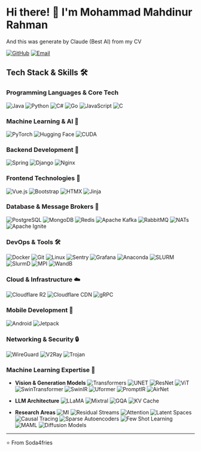# Hi there! 👋 I'm Mohammad Mahdinur Rahman

And this was generate by Claude (Best AI) from my CV

[![GitHub](https://img.shields.io/badge/-GitHub-181717?style=flat&logo=github)](https://github.com/soda4fries)
[![Email](https://img.shields.io/badge/-Email-D14836?style=flat&logo=gmail&logoColor=white)](mailto:rahmanmahdinur@gmail.com)

## Tech Stack & Skills 🛠️

### Programming Languages & Core Tech
![Java](https://img.shields.io/badge/Java-ED8B00?style=for-the-badge&logo=openjdk&logoColor=white)
![Python](https://img.shields.io/badge/Python-3776AB?style=for-the-badge&logo=python&logoColor=white)
![C#](https://img.shields.io/badge/C%23-239120?style=for-the-badge&logo=c-sharp&logoColor=white)
![Go](https://img.shields.io/badge/Go-00ADD8?style=for-the-badge&logo=go&logoColor=white)
![JavaScript](https://img.shields.io/badge/JavaScript-F7DF1E?style=for-the-badge&logo=javascript&logoColor=black)
![C](https://img.shields.io/badge/C-00599C?style=for-the-badge&logo=c&logoColor=white)

### Machine Learning & AI 🧠
![PyTorch](https://img.shields.io/badge/PyTorch-EE4C2C?style=for-the-badge&logo=pytorch&logoColor=white)
![Hugging Face](https://img.shields.io/badge/Hugging%20Face-FFD21E?style=for-the-badge)
![CUDA](https://img.shields.io/badge/CUDA-76B900?style=for-the-badge&logo=nvidia&logoColor=white)

### Backend Development 🔧
![Spring](https://img.shields.io/badge/Spring-6DB33F?style=for-the-badge&logo=spring&logoColor=white)
![Django](https://img.shields.io/badge/Django-092E20?style=for-the-badge&logo=django&logoColor=white)
![Nginx](https://img.shields.io/badge/Nginx-009639?style=for-the-badge&logo=nginx&logoColor=white)

### Frontend Technologies 🎨
![Vue.js](https://img.shields.io/badge/Vue.js-35495E?style=for-the-badge&logo=vue.js&logoColor=4FC08D)
![Bootstrap](https://img.shields.io/badge/Bootstrap-563D7C?style=for-the-badge&logo=bootstrap&logoColor=white)
![HTMX](https://img.shields.io/badge/HTMX-3366CC?style=for-the-badge)
![Jinja](https://img.shields.io/badge/Jinja-B41717?style=for-the-badge&logo=jinja&logoColor=white)

### Database & Message Brokers 💾
![PostgreSQL](https://img.shields.io/badge/PostgreSQL-316192?style=for-the-badge&logo=postgresql&logoColor=white)
![MongoDB](https://img.shields.io/badge/MongoDB-4EA94B?style=for-the-badge&logo=mongodb&logoColor=white)
![Redis](https://img.shields.io/badge/Redis-DC382D?style=for-the-badge&logo=redis&logoColor=white)
![Apache Kafka](https://img.shields.io/badge/Apache%20Kafka-231F20?style=for-the-badge&logo=apache-kafka&logoColor=white)
![RabbitMQ](https://img.shields.io/badge/RabbitMQ-FF6600?style=for-the-badge&logo=rabbitmq&logoColor=white)
![NATs](https://img.shields.io/badge/NATs-27AAE1?style=for-the-badge&logo=nats&logoColor=white)
![Apache Ignite](https://img.shields.io/badge/Apache%20Ignite-D22128?style=for-the-badge&logo=apache&logoColor=white)

### DevOps & Tools 🛠
![Docker](https://img.shields.io/badge/Docker-2496ED?style=for-the-badge&logo=docker&logoColor=white)
![Git](https://img.shields.io/badge/Git-F05032?style=for-the-badge&logo=git&logoColor=white)
![Linux](https://img.shields.io/badge/Linux-FCC624?style=for-the-badge&logo=linux&logoColor=black)
![Sentry](https://img.shields.io/badge/Sentry-362D59?style=for-the-badge&logo=sentry&logoColor=white)
![Grafana](https://img.shields.io/badge/Grafana-F46800?style=for-the-badge&logo=grafana&logoColor=white)
![Anaconda](https://img.shields.io/badge/Anaconda-44A833?style=for-the-badge&logo=anaconda&logoColor=white)
![SLURM](https://img.shields.io/badge/SLURM-2496ED?style=for-the-badge)
![SlurmD](https://img.shields.io/badge/SlurmD-2496ED?style=for-the-badge)
![MPI](https://img.shields.io/badge/MPI-FFA500?style=for-the-badge)
![WandB](https://img.shields.io/badge/Weights%20%26%20Biases-FFBE00?style=for-the-badge&logo=weightsandbiases&logoColor=black)

### Cloud & Infrastructure ☁️
![Cloudflare R2](https://img.shields.io/badge/Cloudflare%20R2-F38020?style=for-the-badge&logo=cloudflare&logoColor=white)
![Cloudflare CDN](https://img.shields.io/badge/Cloudflare%20CDN-F38020?style=for-the-badge&logo=cloudflare&logoColor=white)
![gRPC](https://img.shields.io/badge/gRPC-244C5A?style=for-the-badge)

### Mobile Development 📱
![Android](https://img.shields.io/badge/Android-3DDC84?style=for-the-badge&logo=android&logoColor=white)
![Jetpack](https://img.shields.io/badge/Jetpack-3DDC84?style=for-the-badge&logo=android&logoColor=white)

### Networking & Security 🔒
![WireGuard](https://img.shields.io/badge/WireGuard-88171A?style=for-the-badge&logo=wireguard&logoColor=white)
![V2Ray](https://img.shields.io/badge/V2Ray-007ACC?style=for-the-badge)
![Trojan](https://img.shields.io/badge/Trojan-FF6B6B?style=for-the-badge)

### Machine Learning Expertise 🤖
- **Vision & Generation Models**
  ![Transformers](https://img.shields.io/badge/Transformers-FFD21E?style=for-the-badge)
  ![UNET](https://img.shields.io/badge/UNET-3366CC?style=for-the-badge)
  ![ResNet](https://img.shields.io/badge/ResNet-FF4B4B?style=for-the-badge)
  ![ViT](https://img.shields.io/badge/ViT-7B61FF?style=for-the-badge)
  ![SwinTransformer](https://img.shields.io/badge/Swin%20Transformer-FF1B2D?style=for-the-badge)
  ![SwinIR](https://img.shields.io/badge/SwinIR-00BFFF?style=for-the-badge)
  ![Uformer](https://img.shields.io/badge/Uformer-4B0082?style=for-the-badge)
  ![PromptIR](https://img.shields.io/badge/PromptIR-FF69B4?style=for-the-badge)
  ![AirNet](https://img.shields.io/badge/AirNet-20B2AA?style=for-the-badge)

- **LLM Architecture**
  ![LLaMA](https://img.shields.io/badge/LLaMA-7952B3?style=for-the-badge)
  ![Mixtral](https://img.shields.io/badge/Mixtral-00BFFF?style=for-the-badge)
  ![GQA](https://img.shields.io/badge/Grouped%20Query%20Attention-FF6B6B?style=for-the-badge)
  ![KV Cache](https://img.shields.io/badge/KV%20Cache-4B0082?style=for-the-badge)

- **Research Areas**
  ![MI](https://img.shields.io/badge/Mechanistic%20Interpretability-00FFFF?style=for-the-badge)
  ![Residual Streams](https://img.shields.io/badge/Residual%20Streams-FF4500?style=for-the-badge)
  ![Attention](https://img.shields.io/badge/Attention%20Mechanism-FFD700?style=for-the-badge)
  ![Latent Spaces](https://img.shields.io/badge/Latent%20Spaces-9370DB?style=for-the-badge)
  ![Causal Tracing](https://img.shields.io/badge/Causal%20Tracing-32CD32?style=for-the-badge)
  ![Sparse Autoencoders](https://img.shields.io/badge/Sparse%20Autoencoders-FF69B4?style=for-the-badge)
  ![Few Shot Learning](https://img.shields.io/badge/Few%20Shot%20Learning-FF69B4?style=for-the-badge)
  ![MAML](https://img.shields.io/badge/MAML-9146FF?style=for-the-badge)
  ![Diffusion Models](https://img.shields.io/badge/Diffusion%20Models-FF6B6B?style=for-the-badge)

---
⭐️ From Soda4fries
